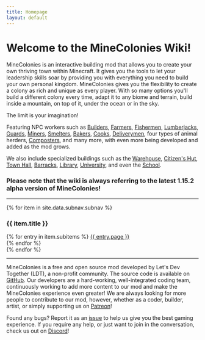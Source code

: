 ```yaml
---
title: Homepage
layout: default
---
```

# Welcome to the MineColonies Wiki!

MineColonies is an interactive building mod that allows you to create your own thriving town within Minecraft. It gives you the tools to let your leadership skills soar by providing you with everything you need to build your own personal kingdom. MineColonies gives you the flexibility to create a colony as rich and unique as every player. With so many options you'll build a different colony every time, adapt it to any biome and terrain, build inside a mountain, on top of it, under the ocean or in the sky.

The limit is your imagination!

Featuring NPC workers such as [Builders](../../MinecoloniesWiki/source/workers/builder), [Farmers](../../MinecoloniesWiki/source/workers/farmer), [Fishermen](../../MinecoloniesWiki/source/workers/fisherman), [Lumberjacks](../../MinecoloniesWiki/source/workers/lumberjack), [Guards](../../MinecoloniesWiki/source/workers/guard), [Miners](../../MinecoloniesWiki/source/workers/miner), [Smelters](../../MinecoloniesWiki/source/workers/smelter), [Bakers](../../MinecoloniesWiki/source/workers/baker), [Cooks](../../MinecoloniesWiki/source/workers/cook), [Deliverymen](../../MinecoloniesWiki/source/workers/deliveryman), four types of animal herders, [Composters](../../MinecoloniesWiki/source/workers/composter), and many more, with even more being developed and added as the mod grows.

We also include specialized buildings such as the [Warehouse](../../MinecoloniesWiki/source/buildings/warehouse), [Citizen's Hut](../../MinecoloniesWiki/source/buildings/citizenhut), [Town Hall](../../MinecoloniesWiki/source/buildings/townhall), [Barracks](../../MinecoloniesWiki/source/buildings/barracks), [Library](../../MinecoloniesWiki/source/buildings/library), [University](../../MinecoloniesWiki/source/buildings/university), and even the [School](../../MinecoloniesWiki/source/buildings/school).

### Please note that the wiki is always referring to the latest 1.15.2 alpha version of MineColonies!

---

<div class="row">
{% for item in site.data.subnav.subnav %}
    <div class="col-lg col-md-3 col-sm-12 text-center">
        <h3 class="button p-1">{{ item.title }}</h3>
        {% for entry in item.subitems %}
            <a class="" href="{{ entry.url | relative_url }}">{{ entry.page }}</a><br />
        {% endfor %}
    </div>
{% endfor %}
</div>

---

MineColonies is a free and open source mod developed by Let's Dev Together (LDT), a non-profit community. The source code is available on [GitHub](https://github.com/ldtteam/minecolonies). Our developers are a hard-working, well-integrated coding team, continuously working to add more content to our mod and make the MineColonies experience even greater! We are always looking for more people to contribute to our mod, however, whether as a coder, builder, artist, or simply supporting us on [Patreon](https://www.patreon.com/minecolonies)!

Found any bugs? Report it as an [issue](https://github.com/ldtteam/minecolonies/issues/new) to help us give you the best gaming experience. If you require any help, or just want to join in the conversation, check us out on [Discord](https://discord.com/minecolonies)!
